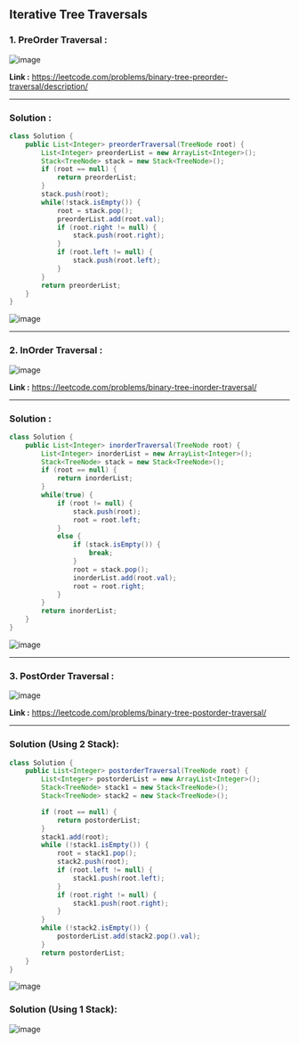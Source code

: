 ## Iterative Tree Traversals 

### 1. PreOrder Traversal : 

![image](https://github.com/alkabharti/Trees/assets/23376002/df931ccd-f59d-46b5-aaf2-06f4137c4f98)

**Link :** https://leetcode.com/problems/binary-tree-preorder-traversal/description/

---------------------------------------------------------------------------------------------------------------------------------------------------------------------------------------

### Solution : 


``` java
class Solution {
    public List<Integer> preorderTraversal(TreeNode root) {
        List<Integer> preorderList = new ArrayList<Integer>();
        Stack<TreeNode> stack = new Stack<TreeNode>();
        if (root == null) {
            return preorderList;
        }
        stack.push(root);
        while(!stack.isEmpty()) {
            root = stack.pop();
            preorderList.add(root.val);
            if (root.right != null) {
                stack.push(root.right);
            }
            if (root.left != null) {
                stack.push(root.left);
            }
        }
        return preorderList;
    }
}

```

![image](https://github.com/alkabharti/Trees/assets/23376002/d88fd414-a20b-4172-bbd8-b263cd00e3ed)

---------------------------------------------------------------------------------------------------------------------------------------------------------------------------------------


### 2. InOrder Traversal : 

![image](https://github.com/alkabharti/Trees/assets/23376002/693d4500-35dd-4476-8582-585c8ae77abf)

**Link :** https://leetcode.com/problems/binary-tree-inorder-traversal/

---------------------------------------------------------------------------------------------------------------------------------------------------------------------------------------

### Solution : 


``` java
class Solution {
    public List<Integer> inorderTraversal(TreeNode root) {
        List<Integer> inorderList = new ArrayList<Integer>();
        Stack<TreeNode> stack = new Stack<TreeNode>();
        if (root == null) {
            return inorderList;
        }
        while(true) {
            if (root != null) {
                stack.push(root);
                root = root.left;
            }
            else {
                if (stack.isEmpty()) {
                    break;
                }
                root = stack.pop();
                inorderList.add(root.val);
                root = root.right;
            }
        }
        return inorderList;
    }
}

```

![image](https://github.com/alkabharti/Trees/assets/23376002/e4669ca6-9f71-4d7b-a386-f557627e4bf4)


---------------------------------------------------------------------------------------------------------------------------------------------------------------------------------------


### 3. PostOrder Traversal : 

![image](https://github.com/alkabharti/Trees/assets/23376002/b0e38b4c-02cd-4ad8-a000-5c2f8589d409)

**Link :** https://leetcode.com/problems/binary-tree-postorder-traversal/

---------------------------------------------------------------------------------------------------------------------------------------------------------------------------------------

### Solution (Using 2 Stack): 


``` java
class Solution {
    public List<Integer> postorderTraversal(TreeNode root) {
        List<Integer> postorderList = new ArrayList<Integer>();
        Stack<TreeNode> stack1 = new Stack<TreeNode>();
        Stack<TreeNode> stack2 = new Stack<TreeNode>();

        if (root == null) {
            return postorderList;
        }
        stack1.add(root);
        while (!stack1.isEmpty()) {
            root = stack1.pop();
            stack2.push(root);
            if (root.left != null) {
                stack1.push(root.left);
            }
            if (root.right != null) {
                stack1.push(root.right);
            }
        }
        while (!stack2.isEmpty()) {
            postorderList.add(stack2.pop().val);
        }
        return postorderList;
    }
}

```

![image](https://github.com/alkabharti/Trees/assets/23376002/bed9afca-cc38-47c4-b18c-67001d05e8e5)


### Solution (Using 1 Stack):

![image](https://github.com/alkabharti/Trees/assets/23376002/af5b7e3b-27e2-4401-b9a9-fc9f338305c6)


